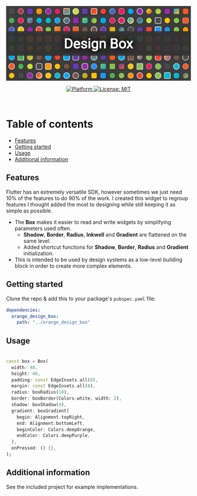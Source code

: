 <img align="center" alt="Design Box" src="https://github.com/o-adrian-o/DesignBox/blob/main/example/res/example.png?raw=true">

<p align="center">
  <a href="https://flutter.dev">
    <img src="https://img.shields.io/badge/Platform-Flutter-02569B?logo=flutter"
      alt="Platform" />
  </a>
  <a href="https://opensource.org/licenses/MIT">
    <img src="https://img.shields.io/github/license/o-adrian-o/orange_design_box?color=red"
      alt="License: MIT" />
  </a>
</p><br>

# Table of contents

- [Features](#features)
- [Getting started](#getting-started)
- [Usage](#usage)
- [Additional information](#additional-information)

## Features

Flutter has an extremely versatile SDK, however sometimes we just need 10% of the features to do 90%
of the work. I created this widget to regroup features I thought added the most to designing
while still keeping it as simple as possible.

- The **Box** makes it easier to read and write widgets by simplifying parameters used often.
    - **Shadow**, **Border**, **Radius**, **Inkwell** and **Gradient** are flattened on the same
      level.
    - Added shortcut functions for **Shadow**, **Border**, **Radius** and **Gradient**
      initialization.
- This is intended to be used by design systems as a low-level building block in order to create
  more complex elements.

## Getting started

Clone the repo & add this to your package's `pubspec.yaml` file:

```yaml
dependencies:
  orange_design_box:
    path: "../orange_design_box"
```

## Usage

```dart

const box = Box(
  width: 40,
  height: 40,
  padding: const EdgeInsets.all(8),
  margin: const EdgeInsets.all(8),
  radius: boxRadius(10),
  border: boxBorder(Colors.white, width: 2),
  shadow: boxShadow(4),
  gradient: boxGradient(
    begin: Alignment.topRight,
    end: Alignment.bottomLeft,
    beginColor: Colors.deepOrange,
    endColor: Colors.deepPurple,
  ),
  onPressed: () {},
);
```

## Additional information

See the included project for example implementations.

